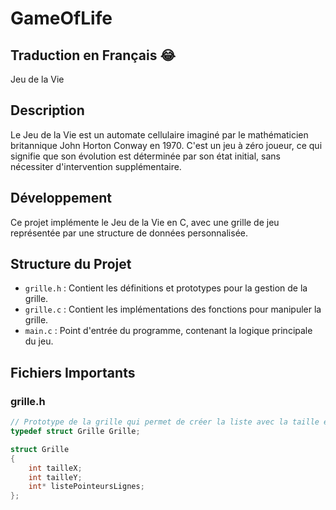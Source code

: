# GameOfLife

## Traduction en Français 😂
Jeu de la Vie

## Description
Le Jeu de la Vie est un automate cellulaire imaginé par le mathématicien britannique John Horton Conway en 1970. C'est un jeu à zéro joueur, ce qui signifie que son évolution est déterminée par son état initial, sans nécessiter d'intervention supplémentaire.

## Développement
Ce projet implémente le Jeu de la Vie en C, avec une grille de jeu représentée par une structure de données personnalisée.

## Structure du Projet
- `grille.h` : Contient les définitions et prototypes pour la gestion de la grille.
- `grille.c` : Contient les implémentations des fonctions pour manipuler la grille.
- `main.c` : Point d'entrée du programme, contenant la logique principale du jeu.

## Fichiers Importants

### grille.h
```cpp
// Prototype de la grille qui permet de créer la liste avec la taille en YxZ
typedef struct Grille Grille;

struct Grille
{
    int tailleX;
    int tailleY;
    int* listePointeursLignes;
};